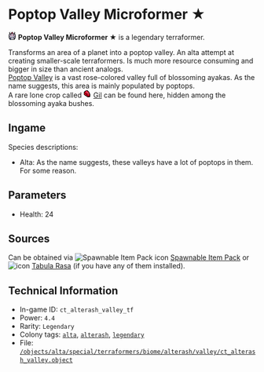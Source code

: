 # Poptop Valley Microformer ★

<img src="https://raw.githubusercontent.com/Ceterai/Enternia/main/objects/alta/special/terraformers/biome/alterash/valley/icon.png" alt="Poptop Valley Microformer ★ icon" loading="lazy" width="auto" height="16px"/> **Poptop Valley Microformer ★** is a legendary terraformer.

Transforms an area of a planet into a poptop valley. An alta attempt at creating smaller-scale terraformers. Is much more resource consuming and bigger in size than ancient analogs.  
[Poptop Valley](https://ceterai.github.io/MyEnternia/Wiki/PoptopValley) is a vast rose-colored valley full of blossoming ayakas. As the name suggests, this area is mainly populated by poptops.  
A rare lone crop called <img src="https://raw.githubusercontent.com/Ceterai/Enternia/main/items/generic/produce/ct_gil.png" alt="Gil icon" loading="lazy" width="auto" height="16px"/> [Gil](https://ceterai.github.io/MyEnternia/Wiki/Gil) can be found here, hidden among the blossoming ayaka bushes.

## Ingame

Species descriptions:

- Alta: As the name suggests, these valleys have a lot of poptops in them. For some reason.

## Parameters

- Health: 24

## Sources

Can be obtained via <img src="https://raw.githubusercontent.com/Silverfeelin/Starbound-SpawnableItemPack/master/interface/sip/iconSmall.png" alt="Spawnable Item Pack icon" width="18" height="14"/> [Spawnable Item Pack](https://steamcommunity.com/sharedfiles/filedetails/?id=733665104) or <img src="https://steamuserimages-a.akamaihd.net/ugc/263843960696222713/3EC9A7C005541F7D577EBCB8C5736B4EFC9973D6/" alt="icon" width="8" height="12"/> [Tabula Rasa](https://community.playstarbound.com/resources/the-tabula-rasa.3222/) (if you have any of them installed).

## Technical Information

- In-game ID: `ct_alterash_valley_tf`
- Power: `4.4`
- Rarity: `Legendary`
- Colony tags: [`alta`](https://ceterai.github.io/MyEnternia/Wiki/Tags/Alta), [`alterash`](https://ceterai.github.io/MyEnternia/Wiki/Tags/Alterash), [`legendary`](https://ceterai.github.io/MyEnternia/Wiki/Tags/Legendary)
- File: [`/objects/alta/special/terraformers/biome/alterash/valley/ct_alterash_valley.object`](https://github.com/Ceterai/Enternia/blob/main/objects/alta/special/terraformers/biome/alterash/valley/ct_alterash_valley.object)
